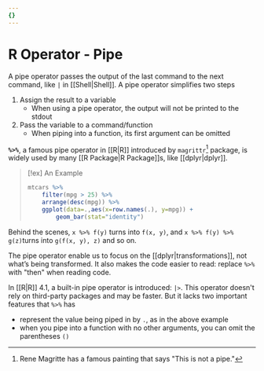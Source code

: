 ```yaml
---
{}
---
```



# R Operator - Pipe

A pipe operator passes the output of the last command to the next command, like `|` in [[Shell\|Shell]]. A pipe operator simplifies two steps

1. Assign the result to a variable
    - When using a pipe operator, the output will not be printed to the stdout
2. Pass the variable to a command/function
    - When piping into a function, its first argument can be omitted

**`%>%`**, a famous pipe operator in [[R\|R]] introduced by `magrittr`[^1] package, is widely used by many [[R Package\|R Package]]s, like [[dplyr\|dplyr]].

[^1]: Rene Magritte has a famous painting that says "This is not a pipe."

> [!ex] An Example
>
> ```r
> mtcars %>% 
>     filter(mpg > 25) %>%
>     arrange(desc(mpg)) %>%
>     ggplot(data=.,aes(x=row.names(.), y=mpg)) +
>         geom_bar(stat="identity")
> ```
>

Behind the scenes, `x %>% f(y)` turns into `f(x, y)`, and `x %>% f(y) %>% g(z)`turns into `g(f(x, y), z)` and so on.

The pipe operator enable us to focus on the [[dplyr\|transformations]], not what’s being transformed. It also makes the code easier to read: replace `%>%` with "then" when reading code.

In [[R\|R]] 4.1, a built-in pipe operator is introduced: `|>`. This operator doesn't rely on third-party packages and may be faster. But it lacks two important features that `%>%` has

- represent the value being piped in by `.`, as in the above example
- when you pipe into a function with no other arguments, you can omit the parentheses `()`
